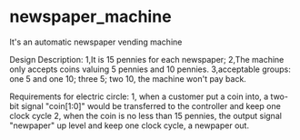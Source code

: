 # newspaper_machine
It's an automatic newspaper vending machine

Design Description:
1,It is 15 pennies for each newspaper;
2,The machine only accepts coins valuing 5 pennies and 10 pennies.
3,acceptable groups: one 5 and one 10; three 5; two 10, the machine won't pay back.

Requirements for electric circle:
1, when a customer put a coin into, a two-bit signal "coin[1:0]" would be transferred to the controller and keep one clock cycle
2, when the coin is no less than 15 pennies, the output signal "newpaper" up level and keep one clock cycle, a newpaper out.
